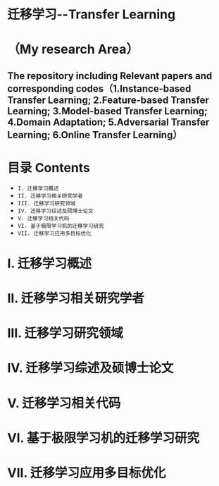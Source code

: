 # 迁移学习--Transfer Learning 
（My research Area）
=============================
The repository including Relevant papers and corresponding codes（1.Instance-based Transfer Learning;  2.Feature-based Transfer Learning; 3.Model-based Transfer Learning; 4.Domain Adaptation; 5.Adversarial Transfer Learning;  6.Online Transfer Learning）
-----------------------------------------------------------------------------------------------------------------------
# 目录 Contents
* `I. 迁移学习概述`
* `II. 迁移学习相关研究学者`
* `III. 迁移学习研究领域`
* `IV. 迁移学习综述及硕博士论文`
* `V. 迁移学习相关代码`
* `VI. 基于极限学习机的迁移学习研究`
* `VII. 迁移学习应用多目标优化`
# I. 迁移学习概述


# II. 迁移学习相关研究学者



# III. 迁移学习研究领域



# IV. 迁移学习综述及硕博士论文



# V. 迁移学习相关代码



# VI. 基于极限学习机的迁移学习研究



# VII. 迁移学习应用多目标优化

